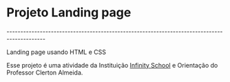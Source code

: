 
<!DOCTYPE html>
<html lang="pt-br">
<head>
    <meta charset="UTF-8">
    <meta http-equiv="X-UA-Compatible" content="IE=edge">
    <meta name="viewport" content="width=device-width, initial-scale=1.0">
    <link rel="stylesheet" href="https://cdnjs.cloudflare.com/ajax/libs/font-awesome/4.7.0/css/font-awesome.min.css">
</head>
<body>
    <h1>Projeto Landing page</h1>
    --------------------------------------------------------------------------------------------
    <p>Landing page usando HTML e CSS</p>
    <p>Esse projeto é uma atividade da Instituição <a href="https://infinityschool.com.br/">Infinity School</a>
     e Orientação do Professor Clerton Almeida.<a href="https://github.com/ClertonAlmeida">
     <i class="fa fa-github" style="font-size:36px"></i></p></a>
</body>
</html>
